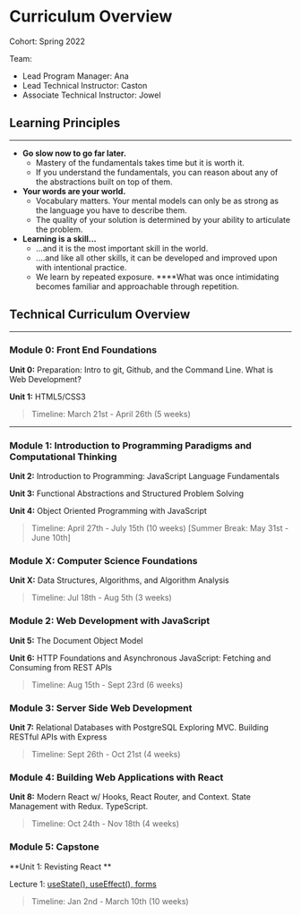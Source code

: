 # Curriculum Overview

Cohort: Spring 2022

Team:
* Lead Program Manager: Ana
* Lead Technical Instructor: Caston
* Associate Technical Instructor: Jowel

## **Learning Principles**
---

- **Go slow now to go far later.**
    - Mastery of the fundamentals takes time but it is worth it.
    - If you understand the fundamentals, you can reason about any of the abstractions built on top of them.
- **Your words are your world.**
    - Vocabulary matters. Your mental models can only be as strong as the language you have to describe them.
    - The quality of your solution is determined by your ability to articulate the problem.
- **Learning is a skill...**
    - …and it is the most important skill in the world.
    - ....and like all other skills, it can be developed and improved upon with intentional practice.
    - We learn by repeated exposure. ****What was once intimidating becomes familiar and approachable through repetition.

## Technical Curriculum Overview

---


### Module 0: Front End Foundations


**Unit 0:** Preparation: Intro to git, Github, and the Command Line. What is Web Development?

**Unit 1:** HTML5/CSS3

> Timeline: March 21st - April 26th (5 weeks)
---

### Module 1: Introduction to Programming Paradigms and Computational Thinking

**Unit 2:** Introduction to Programming: JavaScript Language Fundamentals

**Unit 3:** Functional Abstractions and Structured Problem Solving

**Unit 4:** Object Oriented Programming with JavaScript

> Timeline: April 27th - July 15th (10 weeks) [Summer Break: May 31st - June 10th]

### Module X: Computer Science Foundations 

**Unit X:** Data Structures, Algorithms, and Algorithm Analysis

> Timeline: Jul 18th - Aug 5th (3 weeks)

### Module 2: Web Development with JavaScript 

**Unit 5:** The Document Object Model

**Unit 6:** HTTP Foundations and Asynchronous JavaScript: Fetching and Consuming from REST APIs

> Timeline: Aug 15th - Sept 23rd (6 weeks)

### Module 3: Server Side Web Development

**Unit 7:** Relational Databases with PostgreSQL Exploring MVC. Building RESTful APIs with Express

> Timeline: Sept 26th - Oct 21st (4 weeks)

### Module 4: Building Web Applications with React

**Unit 8:** Modern React w/ Hooks, React Router, and Context. State Management with Redux. TypeScript.

> Timeline: Oct 24th - Nov 18th (4 weeks)

### Module 5: Capstone

**Unit 1: Revisting React ** 

Lecture 1: [useState(), useEffect(), forms ](https://us02web.zoom.us/rec/play/-bd6xPK-7cWv5pGbpCtfrQbMtRAlJSmjIMtPEi5HzqLdy-T0EstC1gngQIpomsmj8MwZkPtUgFL8qZI9.QTDx5NRzOBJZREGN?continueMode=true)


> Timeline: Jan 2nd - March 10th (10 weeks)
